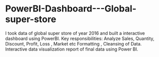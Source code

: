 # PowerBI-Dashboard---Global-super-store
I took data of global super store of year 2016 and built a interactive dashboard using PowerBI.
Key responsibilities:
Analyze Sales, Quantity, Discount, Profit, Loss , Market etc
Formatting , Cleansing of Data.
Interactive data visualization report of final data using Power
BI.
